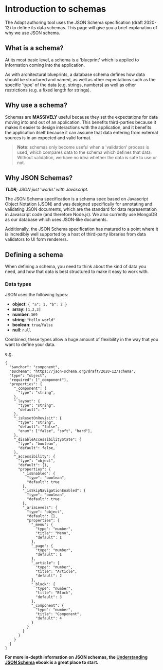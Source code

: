 # Introduction to schemas

The Adapt authoring tool uses the JSON Schema specification (draft 2020-12) to define its data schemas. This page will give you a brief explanation of why we use JSON schema.

## What is a schema?

At its most basic level, a schema is a 'blueprint' which is applied to information coming into the application.

As with architectural blueprints, a database schema defines how data should be structured and named, as well as other expectations such as the specific 'type' of the data (e.g. strings, numbers) as well as other restrictions (e.g. a fixed length for strings).
 
## Why use a schema?

Schemas are **MASSIVELY** useful because they set the expectations for data moving into and out of an application. This benefits third-parties because it makes it easier to design interactions with the application, and it benefits the application itself because it can assume that data entering from external sources is in an expected and valid format.

> **Note**: schemas only become useful when a 'validation' process is used, which compares data to the schema which defines that data. Without validation, we have no idea whether the data is safe to use or not.

## Why JSON Schemas?
_**TLDR;** JSON just 'works' with Javascript._

The JSON Schema specification is a schema spec based on Javascript Object Notation (JSON) and was designed specifically for annotating and validating JSON documents, which are the standard for data representation in Javascript code (and therefore Node.js). We also currently use MongoDB as our database which uses JSON-like documents.

Additionally, the JSON Schema specification has matured to a point where it is incredibly well supported by a host of third-party libraries from data validators to UI form renderers.

## Defining a schema

When defining a schema, you need to think about the kind of data you need, and how that data is best structured to make it easy to work with.

### Data types

JSON uses the following types:
- **object**: `{ "a": 1, "b": 2 }`
- **array**: `[1,2,3]`
- **number**: `369`
- **string**: `"Hello world"`
- **boolean**: `true`/`false`
- **null**: `null`

Combined, these types allow a huge amount of flexibility in the way that you want to define your data.

e.g.
```
{
  "$anchor": "component",
  "$schema": "https://json-schema.org/draft/2020-12/schema",
  "type": "object",
  "required": ["_component"],
  "properties": {
    "_component": {
      "type": "string",
    },
    "_layout": {
      "type": "string",
      "default": ""
    },
    "_isResetOnRevisit": {
      "type": "string",
      "default": "false",
      "enum": ["false", "soft", "hard"],
    },
    "_disableAccessibilityState": {
      "type": "boolean",
      "default": false,
    },
    "_accessibility": {
      "type": "object",
      "default": {},
      "properties": {
        "_isEnabled": {
          "type": "boolean",
          "default": true
        },
        "_isSkipNavigationEnabled": {
          "type": "boolean",
          "default": true
        },
        "_ariaLevels": {
          "type": "object",
          "default": {},
          "properties": {
            "_menu": {
              "type": "number",
              "title": "Menu",
              "default": 1
            },
            "_page": {
              "type": "number",
              "default": 1
            },
            "_article": {
              "type": "number",
              "title": "Article",
              "default": 2
            },
            "_block": {
              "type": "number",
              "title": "Block",
              "default": 3
            },
            "_component": {
              "type": "number",
              "title": "Component",
              "default": 4
            }
          }
        }
      }
    }
  }
}

```

**For more in-depth information on JSON schemas, the [Understanding JSON Schema](https://json-schema.org/understanding-json-schema/) ebook is a great place to start.**